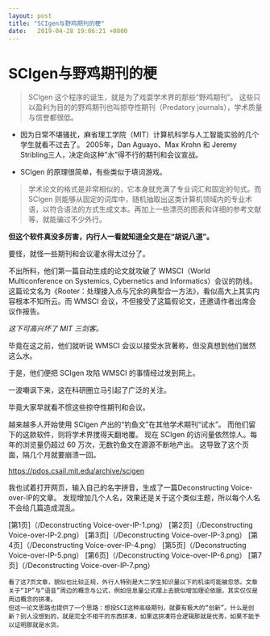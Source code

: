 ```yaml
---
layout: post
title: "SCIgen与野鸡期刊的梗"
date:   2019-04-28 19:06:21 +0800
---
```


# SCIgen与野鸡期刊的梗



>SCIgen 这个程序的诞生，就是为了戏耍学术界的那些“野鸡期刊”。
这些只以盈利为目的的野鸡期刊也叫掠夺性期刊（Predatory journals），学术质量与信誉都很低。



- 因为日常不堪骚扰，麻省理工学院（MIT）计算机科学与人工智能实验的几个学生就看不过去了。
2005年，Dan Aguayo、Max Krohn 和 Jeremy Stribling三人，决定向这种”水”得不行的期刊和会议宣战。

- SCIgen 的原理很简单，有些类似于填词游戏。

>学术论文的格式是非常相似的，它本身就充满了专业词汇和固定的句式。而 SCIgen 则能够从固定的词库中，随机抽取出这类计算机领域内的专业术语，以符合语法的方式生成文本。再加上一些漂亮的图表和详细的参考文献等，就能骗过不少外行。

**但这个软件真没多厉害，内行人一看就知道全文是在“胡说八道”。**

要怪，就怪一些期刊和会议灌水得太过分了。



不出所料，他们第一篇自动生成的论文就攻破了 WMSCI（World Multiconference on Systemics, Cybernetics and Informatics）会议的防线。这篇论文名为《Rooter：处理接入点与冗余的典型合一方法》，看似高大上其实内容根本不知所云。而 WMSCI 会议，不但接受了这篇假论文，还邀请作者出席会议作报告。

*这下可高兴坏了 MIT 三剑客。*

毕竟在这之前，他们就听说 WMSCI 会议以接受水货著称，但没真想到他们居然这么水。

于是，他们便把 SCIgen 攻陷 WMSCI 的事情经过发到网上。

一波嘲讽下来，这在科研圈立马引起了广泛的关注。

毕竟大家早就看不惯这些掠夺性期刊和会议。

越来越多人开始使用 SCIgen 产出的“钓鱼文”在其他学术期刊“试水”。
而他们留下的这款软件，则将学术界搅得天翻地覆。
现在 SCIgen 的访问量依然惊人。每年的浏览量仍超过 60 万次，无数钓鱼文在源源不断地产出。
这导致了这个页面，隔几个月就要崩溃一回。


https://pdos.csail.mit.edu/archive/scigen

我也试着打开网页，输入自己的名字拼音，生成了一篇Deconstructing Voice-over-IP的文章。
发现增加几个人名，效果还是关于这个类似主题，所以每个人名不会给几篇造成混乱。



[第1页]（/Deconstructing Voice-over-IP-1.png）
[第2页]（/Deconstructing Voice-over-IP-2.png）
[第3页]（/Deconstructing Voice-over-IP-3.png）
[第4页]（/Deconstructing Voice-over-IP-4.png）
[第5页]（/Deconstructing Voice-over-IP-5.png）
[第6页]（/Deconstructing Voice-over-IP-6.png）
[第7页]（/Deconstructing Voice-over-IP-7.png）

    看了这7页文章，貌似也比较正规，外行人特别是大二学生知识量以下的机油可能被忽悠。文章关于“IP”与“语音”周边的概念与公式，例如信息量公式摆上去貌似增加理论依据，其实仅仅是周边概念的拼凑。
    但这一论文思路也提供了一个思路：想投SCI这种高级期刊，就要有极大的“创新”。什么是创新？别人没想到的，就是完全不相干的东西拼凑，如果这拼凑符合逻辑那就是优秀，如果不能予以证明那就是水货。